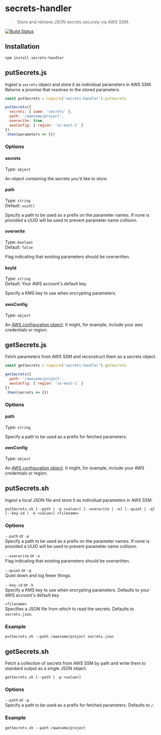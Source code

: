 # secrets-handler

> Store and retrieve JSON secrets securely via AWS SSM.

[![Build Status](https://travis-ci.org/uberops/secrets-handler.svg?branch=master)](https://travis-ci.org/uberops/secrets-handler)

## Installation
`npm install secrets-handler`


## putSecrets.js
Ingest a `secrets` object and store it as individual parameters in AWS SSM. Returns a promise that resolves to the stored parameters.
```js
const putSecrets = require('secrets-handler').putSecrets

putSecrets({
  secrets: { some: 'secrets' },
  path: '/awesome/project',
  overwrite: true,
  awsConfig: { region: 'us-east-1' }
})
.then(parameters => {})
```

### Options

#### secrets
Type: `object`  

An object containing the secrets you'd like to store.  


#### path
Type: `string`  
Default: `uuid()`  

Specify a path to be used as a prefix on the parameter names. If none is provided a UUID will be used to prevent parameter name collision.


#### overwrite
Type: `boolean`  
Default: `false`  

Flag indicating that existing parameters should be overwritten.

#### keyId
Type: `string`  
Default: Your AWS account's default key.  

Specify a KMS key to use when encrypting parameters.


#### awsConfig
Type: `object`  

An [AWS configuration object](http://docs.aws.amazon.com/AWSJavaScriptSDK/latest/AWS/Config.html).  It might, for example, include your aws credentials or region.  



## getSecrets.js
Fetch parameters from AWS SSM and reconstruct them as a secrets object.
```js
const getSecrets = require('secrets-handler').getSecrets

getSecrets({
  path: '/awesome/project',
  awsConfig: { region: 'us-east-1' }
})
.then(secrets => {})
```

### Options


#### path
Type: `string`  

Specify a path to be used as a prefix for fetched parameters.


#### awsConfig
Type: `object`  

An [AWS configuration object](http://docs.aws.amazon.com/AWSJavaScriptSDK/latest/AWS/Config.html).  It might, for example, include your AWS credentials or region.  



## putSecrets.sh
Ingest a local JSON file and store it as individual parameters in AWS SSM.
```
putSecrets.sh [--path | -p <value>] [--overwrite | -o] [--quiet | -q] [--key-id | -k <value>] <filename>
```

### Options
`--path` or `-p`  
Specify a path to be used as a prefix on the parameter names. If none is provided a UUID will be used to prevent parameter name collision.

`--overwrite` or `-o`  
Flag indicating that existing parameters should be overwritten.

`--quiet` or `-q`  
Quiet down and log fewer things.

`--key-id` or `-k`  
Specify a KMS key to use when encrypting parameters. Defaults to your AWS account's default key.

`<filename>`  
Specifies a JSON file from which to read the secrets.  Defaults to `secrets.json`.


### Example
```
putSecrets.sh --path /awesome/project secrets.json
```

## getSecrets.sh
Fetch a collection of secrets from AWS SSM by path and write them to standard output as a single JSON object.
```
getSecrets.sh [--path | -p <value>]
```

### Options
`--path` or `-p`  
Specify a path to be used as a prefix for fetched parameters. Defaults to `/`.

### Example
```
getSecrets.sh --path /awesome/project
```
